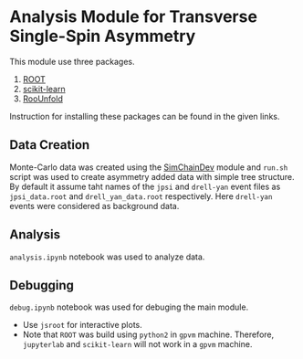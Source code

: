 # Analysis Module for Transverse Single-Spin Asymmetry

This module use three packages.
1.	[ROOT](https://root.cern)
2.	[scikit-learn](https://scikit-learn.org/stable/modules/gaussian_process.html)
3.	[RooUnfold](https://gitlab.cern.ch/RooUnfold/RooUnfold/-/tree/master/)

Instruction for installing these packages can be found in the given links.

## Data Creation

Monte-Carlo data was created using the [SimChainDev](https://github.com/E1039-Collaboration/e1039-analysis/tree/master/SimChainDev) module and `run.sh` script was used to create asymmetry added data with simple tree structure. By default it assume taht names of the `jpsi` and `drell-yan` event files as `jpsi_data.root` and `drell_yan_data.root` respectively. Here `drell-yan` events were considered as background data.

## Analysis

`analysis.ipynb` notebook was used to analyze data.

## Debugging

`debug.ipynb` notebook was used for debuging the main module.



*	Use `jsroot` for interactive plots.
*	Note that `ROOT` was build using `python2` in `gpvm` machine. Therefore, `jupyterlab` and `scikit-learn` will not work in a `gpvm` machine.